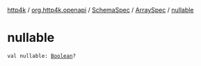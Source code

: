[http4k](../../../index.md) / [org.http4k.openapi](../../index.md) / [SchemaSpec](../index.md) / [ArraySpec](index.md) / [nullable](./nullable.md)

# nullable

`val nullable: `[`Boolean`](https://kotlinlang.org/api/latest/jvm/stdlib/kotlin/-boolean/index.html)`?`